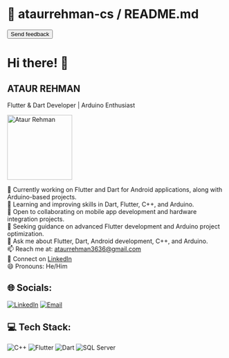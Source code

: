<html>
<head>
  <script src="https://cdn.tailwindcss.com"></script>
  <link href="https://cdnjs.cloudflare.com/ajax/libs/font-awesome/5.15.3/css/all.min.css" rel="stylesheet"/>
  <link href="https://fonts.googleapis.com/css2?family=Roboto:wght@400;700&display=swap" rel="stylesheet"/>
</head>
<body class="font-roboto bg-gray-100 p-6">
  <div class="max-w-4xl mx-auto bg-white p-8 rounded-lg shadow-lg">
    <div class="flex justify-between items-center mb-6">
      <h1 class="text-2xl font-bold text-gray-800">📁 ataurrehman-cs / README.md</h1>
      <button class="text-blue-600 hover:underline">Send feedback</button>
    </div>
    
  <h1 class="text-4xl font-bold mb-6 text-center">Hi there! 👋</h1>
    
  <div class="bg-purple-200 p-8 rounded-lg mb-6 text-center">
      <h2 class="text-3xl font-bold text-gray-900">ATAUR REHMAN</h2>
      <p class="text-xl text-gray-700 mt-2">Flutter & Dart Developer | Arduino Enthusiast</p>
      <img class="mt-4 rounded-full mx-auto" src="https://storage.googleapis.com/a1aa/image/7rY0MDDk55Ifwsu9w-4jZqiQTH6CflOag9dPudfJ4go.jpg" width="150" height="150" alt="Ataur Rehman"/>
    </div>
    
  <p class="mb-6 text-gray-800 leading-relaxed">
      🔭 Currently working on Flutter and Dart for Android applications, along with Arduino-based projects.<br>
      🌱 Learning and improving skills in Dart, Flutter, C++, and Arduino.<br>
      👯 Open to collaborating on mobile app development and hardware integration projects.<br>
      🤔 Seeking guidance on advanced Flutter development and Arduino project optimization.<br>
      💬 Ask me about Flutter, Dart, Android development, C++, and Arduino.<br>
      📫 Reach me at: <a class="text-blue-600 hover:underline" href="mailto:ataurrehman3636@gmail.com">ataurrehman3636@gmail.com</a><br>
      💼 Connect on <a class="text-blue-600 hover:underline" href="https://linkedin.com/in/ataurrehman-cs">LinkedIn</a><br>
      😄 Pronouns: He/Him
    </p>
    
  <h2 class="text-2xl font-bold mb-4 text-gray-900">🌐 Socials:</h2>
    <div class="flex space-x-4 mb-6">
      <a href="https://linkedin.com/in/ataurrehman-cs"><img src="https://img.shields.io/badge/LinkedIn-%230077B5.svg?style=for-the-badge&logo=linkedin&logoColor=white" alt="LinkedIn"/></a>
      <a href="mailto:ataurrehman3636@gmail.com"><img src="https://img.shields.io/badge/Email-D14836?style=for-the-badge&logo=gmail&logoColor=white" alt="Email"/></a>
    </div>
    
  <h2 class="text-2xl font-bold mb-4 text-gray-900">💻 Tech Stack:</h2>
    <div class="grid grid-cols-3 gap-4">
      <img src="https://img.shields.io/badge/c++-%2300599C.svg?style=for-the-badge&logo=c%2B%2B&logoColor=white" alt="C++"/>
      <img src="https://img.shields.io/badge/Flutter-%2302569B.svg?style=for-the-badge&logo=Flutter&logoColor=white" alt="Flutter"/>
      <img src="https://img.shields.io/badge/dart-%230175C2.svg?style=for-the-badge&logo=dart&logoColor=white" alt="Dart"/>
      <img src="https://img.shields.io/badge/Microsoft%20SQL%20Server-CC2927?style=for-the-badge&logo=microsoft%20sql%20server&logoColor=white" alt="SQL Server"/>
    </div>
  </div>
</body>
</html>
